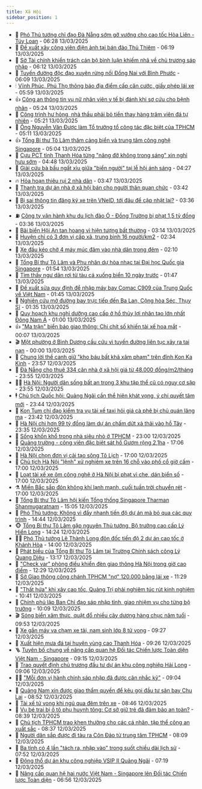 ```yaml
---
title: Xã Hội
sidebar_position: 1
---
```


<!-- dantri-xa-hoi:START -->
- 🫣 [Phó Thủ tướng chỉ đạo Đà Nẵng sớm gỡ vướng cho cao tốc Hòa Liên - Túy Loan](https://dantri.com.vn/xa-hoi/pho-thu-tuong-chi-dao-da-nang-som-go-vuong-cho-cao-toc-hoa-lien-tuy-loan-20250313121610673.htm) - 06:28 13/03/2025
- 💼 [Đề xuất xây công viên điện ảnh tại bán đảo Thủ Thiêm](https://dantri.com.vn/xa-hoi/de-xuat-xay-cong-vien-dien-anh-tai-ban-dao-thu-thiem-20250313130517167.htm) - 06:19 13/03/2025
- 🎊 [Sở Tài chính khiển trách cán bộ bình luận khiếm nhã về chủ trương sáp nhập](https://dantri.com.vn/xa-hoi/so-tai-chinh-khien-trach-can-bo-binh-luan-khiem-nha-ve-chu-truong-sap-nhap-20250313120100912.htm) - 06:12 13/03/2025
- 🙉 [Tuyến đường độc đạo xuyên rừng nối Đồng Nai với Bình Phước](https://dantri.com.vn/xa-hoi/tuyen-duong-doc-dao-xuyen-rung-noi-dong-nai-voi-binh-phuoc-20250312234058626.htm) - 06:09 13/03/2025
- 🕯 [Vĩnh Phúc, Phú Thọ thông báo địa điểm cấp căn cước, giấy phép lái xe](https://dantri.com.vn/xa-hoi/vinh-phuc-phu-tho-thong-bao-dia-diem-cap-can-cuoc-giay-phep-lai-xe-20250313120401137.htm) - 05:59 13/03/2025
- 👍 [Công an thông tin vụ nữ nhân viên y tế bị đánh khi sơ cứu cho bệnh nhân](https://dantri.com.vn/xa-hoi/cong-an-thong-tin-vu-nu-nhan-vien-y-te-bi-danh-khi-so-cuu-cho-benh-nhan-20250313111713035.htm) - 05:24 13/03/2025
- 🤖 [Công trình hư hỏng, nhà thầu phải bỏ tiền thay hàng trăm viên đá tự nhiên](https://dantri.com.vn/xa-hoi/cong-trinh-hu-hong-nha-thau-phai-bo-tien-thay-hang-tram-vien-da-tu-nhien-20250313115506025.htm) - 05:21 13/03/2025
- 🙉 [Ông Nguyễn Văn Được làm Tổ trưởng tổ công tác đặc biệt của TPHCM](https://dantri.com.vn/xa-hoi/ong-nguyen-van-duoc-lam-to-truong-to-cong-tac-dac-biet-cua-tphcm-20250313120456279.htm) - 05:11 13/03/2025
- 👍 [Tổng Bí thư Tô Lâm thăm cảng biển và trung tâm công nghệ Singapore](https://dantri.com.vn/xa-hoi/tong-bi-thu-to-lam-tham-cang-bien-va-trung-tam-cong-nghe-singapore-20250313120358238.htm) - 05:04 13/03/2025
- 🗽 [Cựu PCT tỉnh Thanh Hóa từng &quot;nâng đỡ không trong sáng&quot; xin nghỉ hưu sớm](https://dantri.com.vn/xa-hoi/cuu-pct-tinh-thanh-hoa-tung-nang-do-khong-trong-sang-xin-nghi-huu-som-20250313112758684.htm) - 04:48 13/03/2025
- 🗽 [Giải cứu bà bầu ngất xỉu giữa &quot;biển người&quot; tại lễ hội ánh sáng](https://dantri.com.vn/xa-hoi/giai-cuu-ba-bau-ngat-xiu-giua-bien-nguoi-tai-le-hoi-anh-sang-20250313111109318.htm) - 04:27 13/03/2025
- 🔥 [Hỏa hoạn thiêu rụi 2 nhà dân](https://dantri.com.vn/xa-hoi/hoa-hoan-thieu-rui-2-nha-dan-20250313095853470.htm) - 03:47 13/03/2025
- 🦒 [Thanh tra dự án nhà ở xã hội bán cho người thân quan chức](https://dantri.com.vn/xa-hoi/thanh-tra-du-an-nha-o-xa-hoi-ban-cho-nguoi-than-quan-chuc-20250313095643324.htm) - 03:42 13/03/2025
- 🧐 [Bị sai thông tin đăng ký xe trên VNeID, tới đâu để cập nhật lại?](https://dantri.com.vn/xa-hoi/bi-sai-thong-tin-dang-ky-xe-tren-vneid-toi-dau-de-cap-nhat-lai-20250313093311995.htm) - 03:36 13/03/2025
- ⛽️ [Công ty vận hành khu du lịch đảo Ó - Đồng Trường bị phạt 1,5 tỷ đồng](https://dantri.com.vn/xa-hoi/cong-ty-van-hanh-khu-du-lich-dao-o-dong-truong-bi-phat-15-ty-dong-20250313101718602.htm) - 03:36 13/03/2025
- 🚀 [Bãi biển Hội An tan hoang vì hiện tượng bất thường](https://dantri.com.vn/xa-hoi/bai-bien-hoi-an-tan-hoang-vi-hien-tuong-bat-thuong-20250313090720963.htm) - 03:14 13/03/2025
- 🦒 [Huyện chỉ có 3 đơn vị cấp xã, trung bình 16 người/km2](https://dantri.com.vn/xa-hoi/huyen-chi-co-3-don-vi-cap-xa-trung-binh-16-nguoikm2-20250312230812445.htm) - 02:34 13/03/2025
- 🦅 [Xe đầu kéo chở 4 máy múc đâm vào nhà dân trong đêm](https://dantri.com.vn/xa-hoi/xe-dau-keo-cho-4-may-muc-dam-vao-nha-dan-trong-dem-20250313090003654.htm) - 02:10 13/03/2025
- 🚀 [Tổng Bí thư Tô Lâm và Phu nhân dự hòa nhạc tại Đại học Quốc gia Singapore](https://dantri.com.vn/xa-hoi/tong-bi-thu-to-lam-va-phu-nhan-du-hoa-nhac-tai-dai-hoc-quoc-gia-singapore-20250313085400738.htm) - 01:54 13/03/2025
- 🦅 [Tìm thấy ngư dân rơi từ tàu cá xuống biển 10 ngày trước](https://dantri.com.vn/xa-hoi/tim-thay-ngu-dan-roi-tu-tau-ca-xuong-bien-10-ngay-truoc-20250313074845305.htm) - 01:47 13/03/2025
- 🤠 [Đề xuất sửa quy định để nhập máy bay Comac C909 của Trung Quốc về Việt Nam](https://dantri.com.vn/xa-hoi/de-xuat-sua-quy-dinh-de-nhap-may-bay-comac-c909-cua-trung-quoc-ve-viet-nam-20250313081311525.htm) - 01:45 13/03/2025
- 💄 [Nghiên cứu mở đường bay trực tiếp đến Ba Lan, Cộng hòa Séc, Thụy Sĩ](https://dantri.com.vn/xa-hoi/nghien-cuu-mo-duong-bay-truc-tiep-den-ba-lan-cong-hoa-sec-thuy-si-20250313074025315.htm) - 01:35 13/03/2025
- 🥷 [Quy hoạch khu nghỉ dưỡng cao cấp ở hồ thủy lợi nhân tạo lớn nhất Đông Nam Á](https://dantri.com.vn/xa-hoi/quy-hoach-khu-nghi-duong-cao-cap-o-ho-thuy-loi-nhan-tao-lon-nhat-dong-nam-a-20250311120112524.htm) - 01:00 13/03/2025
- 👍 [&quot;Ma trận&quot; biển báo giao thông: Chi chít số khiến tài xế hoa mắt](https://dantri.com.vn/xa-hoi/ma-tran-bien-bao-giao-thong-chi-chit-so-khien-tai-xe-hoa-mat-20250312154424158.htm) - 00:07 13/03/2025
- 🎬 [Một phường ở Bình Dương cầu cứu vì tuyến đường liên tục xảy ra tai nạn](https://dantri.com.vn/xa-hoi/mot-phuong-o-binh-duong-cau-cuu-vi-tuyen-duong-lien-tuc-xay-ra-tai-nan-20250311230850156.htm) - 00:00 13/03/2025
- 🦒 [Chung lời thề canh giữ &quot;kho báu bất khả xâm phạm&quot; trên đỉnh Kon Ka Kinh](https://dantri.com.vn/xa-hoi/chung-loi-the-canh-giu-kho-bau-bat-kha-xam-pham-tren-dinh-kon-ka-kinh-20250310202352782.htm) - 23:57 12/03/2025
- 🌊 [Đà Nẵng cho thuê 334 căn nhà ở xã hội giá từ 48.000 đồng/m2/tháng](https://dantri.com.vn/xa-hoi/da-nang-cho-thue-334-can-nha-o-xa-hoi-gia-tu-48000-dongm2thang-20250311181358759.htm) - 23:55 12/03/2025
- 🧑‍💻 [Hà Nội: Người dân sống bất an trong 3 khu tập thể cũ có nguy cơ sập](https://dantri.com.vn/xa-hoi/ha-noi-nguoi-dan-song-bat-an-trong-3-khu-tap-the-cu-co-nguy-co-sap-20250312163035968.htm) - 23:55 12/03/2025
- 🕴 [Chủ tịch Quốc hội: Quảng Ngãi cần thể hiện khát vọng, ý chí quyết tâm mới](https://dantri.com.vn/xa-hoi/chu-tich-quoc-hoi-quang-ngai-can-the-hien-khat-vong-y-chi-quyet-tam-moi-20250313000927690.htm) - 23:44 12/03/2025
- 🤔 [Kon Tum chỉ đạo kiểm tra vụ tài xế taxi hỏi giá cà phê bị chủ quán lăng mạ](https://dantri.com.vn/xa-hoi/kon-tum-chi-dao-kiem-tra-vu-tai-xe-taxi-hoi-gia-ca-phe-bi-chu-quan-lang-ma-20250312190304878.htm) - 23:42 12/03/2025
- 💄 [Hà Nội chi hơn 99 tỷ đồng làm dự án chấm dứt xả thải vào hồ Tây](https://dantri.com.vn/xa-hoi/ha-noi-chi-hon-99-ty-dong-lam-du-an-cham-dut-xa-thai-vao-ho-tay-20250313001543121.htm) - 23:35 12/03/2025
- 🧠 [Sống khốn khổ trong nhà siêu nhỏ ở TPHCM](https://dantri.com.vn/xa-hoi/song-khon-kho-trong-nha-sieu-nho-o-tphcm-20250308165620768.htm) - 23:00 12/03/2025
- 🦣 [Quảng trường - công viên đặc biệt sát hồ Gươm rộng 2,1ha](https://dantri.com.vn/xa-hoi/quang-truong-cong-vien-dac-biet-sat-ho-guom-rong-21ha-20250312205051371.htm) - 17:06 12/03/2025
- 💫 [Hà Nội chọn đơn vị cải tạo sông Tô Lịch](https://dantri.com.vn/xa-hoi/ha-noi-chon-don-vi-cai-tao-song-to-lich-20250312212215022.htm) - 17:00 12/03/2025
- 🚀 [Chủ tịch Hà Nội &quot;lệnh&quot; xử nghiêm xe trên 16 chỗ vào phố cổ giờ cấm](https://dantri.com.vn/xa-hoi/chu-tich-ha-noi-lenh-xu-nghiem-xe-tren-16-cho-vao-pho-co-gio-cam-20250312233553428.htm) - 17:00 12/03/2025
- 🤔 [Loạt tài xế xe ôm công nghệ ở Hà Nội bị phạt vì che, dán biển số](https://dantri.com.vn/xa-hoi/loat-tai-xe-xe-om-cong-nghe-o-ha-noi-bi-phat-vi-che-dan-bien-so-20250312205259114.htm) - 17:00 12/03/2025
- ⚗️ [Miền Bắc sắp đón không khí lạnh mạnh, cuối tuần trời chuyển rét](https://dantri.com.vn/xa-hoi/mien-bac-sap-don-khong-khi-lanh-manh-cuoi-tuan-troi-chuyen-ret-20250312192212582.htm) - 17:00 12/03/2025
- 🫶 [Tổng Bí thư Tô Lâm hội kiến Tổng thống Singapore Tharman Shanmugaratnam](https://dantri.com.vn/xa-hoi/tong-bi-thu-to-lam-hoi-kien-tong-thong-singapore-tharman-shanmugaratnam-20250312220528838.htm) - 15:05 12/03/2025
- 🌮 [Phó Thủ tướng: Không vì đẩy nhanh tiến độ dự án mà bỏ qua các quy trình](https://dantri.com.vn/xa-hoi/pho-thu-tuong-khong-vi-day-nhanh-tien-do-du-an-ma-bo-qua-cac-quy-trinh-20250312205554759.htm) - 14:44 12/03/2025
- 🐵 [Tổng Bí thư Tô Lâm gặp nguyên Thủ tướng, Bộ trưởng cao cấp Lý Hiển Long](https://dantri.com.vn/xa-hoi/tong-bi-thu-to-lam-gap-nguyen-thu-tuong-bo-truong-cao-cap-ly-hien-long-20250312212400229.htm) - 14:24 12/03/2025
- 🧑‍🏫 [Phó Thủ tướng Lê Thành Long đôn đốc tiến độ 2 dự án cao tốc ở Khánh Hòa](https://dantri.com.vn/xa-hoi/pho-thu-tuong-le-thanh-long-don-doc-tien-do-2-du-an-cao-toc-o-khanh-hoa-20250312202313286.htm) - 14:00 12/03/2025
- 💫 [Phát biểu của Tổng Bí thư Tô Lâm tại Trường Chính sách công Lý Quang Diệu](https://dantri.com.vn/xa-hoi/phat-bieu-cua-tong-bi-thu-to-lam-tai-truong-chinh-sach-cong-ly-quang-dieu-20250312201740828.htm) - 13:17 12/03/2025
- 🦩 [&quot;Check var&quot; phòng điều khiển đèn giao thông Hà Nội trong giờ cao điểm](https://dantri.com.vn/xa-hoi/check-var-phong-dieu-khien-den-giao-thong-ha-noi-trong-gio-cao-diem-20250312191445986.htm) - 12:29 12/03/2025
- 🦄 [Sở Giao thông công chánh TPHCM &quot;nợ&quot; 120.000 bằng lái xe](https://dantri.com.vn/xa-hoi/so-giao-thong-cong-chanh-tphcm-no-120000-bang-lai-xe-20250312173502301.htm) - 11:29 12/03/2025
- 💂 [&quot;Thất hứa&quot; khi xây cao tốc, Quảng Trị phải nghiêm túc rút kinh nghiệm](https://dantri.com.vn/xa-hoi/that-hua-khi-xay-cao-toc-quang-tri-phai-nghiem-tuc-rut-kinh-nghiem-20250312173100100.htm) - 10:41 12/03/2025
- 💄 [Chính phủ lập Ban Chỉ đạo sáp nhập tỉnh, giao nhiệm vụ cho từng bộ trưởng](https://dantri.com.vn/xa-hoi/chinh-phu-lap-ban-chi-dao-sap-nhap-tinh-giao-nhiem-vu-cho-tung-bo-truong-20250312170519129.htm) - 10:09 12/03/2025
- 🎬 [Sóng biển xâm thực, quật đổ nhiều cây dương hàng chục năm tuổi](https://dantri.com.vn/xa-hoi/song-bien-xam-thuc-quat-do-nhieu-cay-duong-hang-chuc-nam-tuoi-20250312160104802.htm) - 09:53 12/03/2025
- 👀 [Xe gắn máy va chạm xe tải, nam sinh lớp 8 tử vong](https://dantri.com.vn/xa-hoi/xe-gan-may-va-cham-xe-tai-nam-sinh-lop-8-tu-vong-20250312155959280.htm) - 09:27 12/03/2025
- 💃 [Xuất hiện mưa đá tại huyện vùng cao Thanh Hóa](https://dantri.com.vn/xa-hoi/xuat-hien-mua-da-tai-huyen-vung-cao-thanh-hoa-20250312162102437.htm) - 09:26 12/03/2025
- 🪜 [Tuyên bố chung về nâng cấp quan hệ Đối tác Chiến lược Toàn diện Việt Nam - Singapore](https://dantri.com.vn/xa-hoi/tuyen-bo-chung-ve-nang-cap-quan-he-doi-tac-chien-luoc-toan-dien-viet-nam-singapore-20250312161459488.htm) - 09:15 12/03/2025
- 📝 [Trao quyết định chủ trương đầu tư dự án khu công nghiệp Hải Long](https://dantri.com.vn/xa-hoi/trao-quyet-dinh-chu-truong-dau-tu-du-an-khu-cong-nghiep-hai-long-20250312154606049.htm) - 09:06 12/03/2025
- 🧑‍💻 [&quot;Mỗi đơn vị hành chính sáp nhập đã được cân nhắc kỹ&quot;](https://dantri.com.vn/xa-hoi/moi-don-vi-hanh-chinh-sap-nhap-da-duoc-can-nhac-ky-20250312152538895.htm) - 09:04 12/03/2025
- 👺 [Quảng Nam xin được giao thẩm quyền để kêu gọi đầu tư sân bay Chu Lai](https://dantri.com.vn/xa-hoi/quang-nam-xin-duoc-giao-tham-quyen-de-keu-goi-dau-tu-san-bay-chu-lai-20250312152211151.htm) - 08:52 12/03/2025
- 🌮 [Tài xế tử vong khi ngủ qua đêm trên xe](https://dantri.com.vn/xa-hoi/tai-xe-tu-vong-khi-ngu-qua-dem-tren-xe-20250312153421627.htm) - 08:46 12/03/2025
- 🤭 [Vụ bé trai bị ô tô phụ huynh tông: Cơ sở giữ trẻ đã đảm bảo an toàn?](https://dantri.com.vn/xa-hoi/vu-be-trai-bi-o-to-phu-huynh-tong-co-so-giu-tre-da-dam-bao-an-toan-20250312142706211.htm) - 08:39 12/03/2025
- 💪 [Chủ tịch TPHCM trao khen thưởng cho các cá nhân, tập thể công an xuất sắc](https://dantri.com.vn/xa-hoi/chu-tich-tphcm-trao-khen-thuong-cho-cac-ca-nhan-tap-the-cong-an-xuat-sac-20250312152029969.htm) - 08:37 12/03/2025
- 🧰 [Người dân sắp được đi tàu ra Côn Đảo từ trung tâm TPHCM](https://dantri.com.vn/xa-hoi/nguoi-dan-sap-duoc-di-tau-ra-con-dao-tu-trung-tam-tphcm-20250312145733791.htm) - 08:09 12/03/2025
- 🤡 [Ba tỉnh có 4 lần &quot;tách ra, nhập vào&quot; trong suốt chiều dài lịch sử](https://dantri.com.vn/xa-hoi/ba-tinh-co-4-lan-tach-ra-nhap-vao-trong-suot-chieu-dai-lich-su-20250312125931448.htm) - 07:52 12/03/2025
- 🦆 [Động thổ dự án khu công nghiệp VSIP II Quảng Ngãi](https://dantri.com.vn/xa-hoi/dong-tho-du-an-khu-cong-nghiep-vsip-ii-quang-ngai-20250312122640087.htm) - 07:19 12/03/2025
- 🦍 [Nâng cấp quan hệ hai nước Việt Nam - Singapore lên Đối tác Chiến lược Toàn diện](https://dantri.com.vn/xa-hoi/nang-cap-quan-he-hai-nuoc-viet-nam-singapore-len-doi-tac-chien-luoc-toan-dien-20250312135638762.htm) - 06:56 12/03/2025<!-- dantri-xa-hoi:END -->
